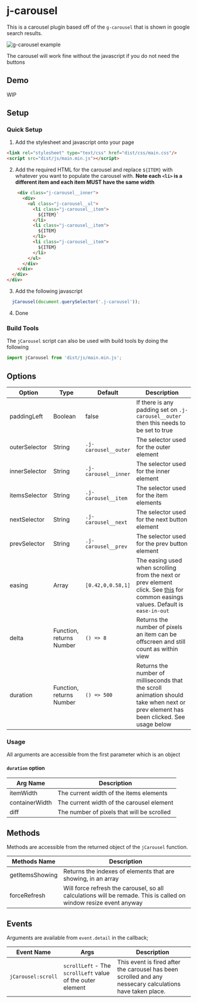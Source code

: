 # j-carousel

This is a carousel plugin based off of the `g-carousel` that is shown in google search results. 

![g-carousel example](https://github.com/jimmaaay/j-carousel/blob/master/img/g-carousel-example.jpg "g-carousel example")

The carousel will work fine without the javascript if you do not need the buttons

## Demo 
WIP

## Setup

### Quick Setup
1. Add the stylesheet and javascript onto your page
```html
<link rel="stylesheet" type="text/css" href="dist/css/main.css"/>
<script src="dist/js/main.min.js"></script>
```
2. Add the required HTML for the carousel and replace  `${ITEM}` with whatever you want to populate the carousel with. **Note each `<li>` is a different item and each item MUST have the same width**
```html
    <div class="j-carousel__inner">
      <div>
        <ul class="j-carousel__ul">
          <li class="j-carousel__item">
            ${ITEM}`
          </li>
          <li class="j-carousel__item">
            ${ITEM}
          </li>
          <li class="j-carousel__item">
            ${ITEM}
          </li>
        </ul>
      </div>
    </div>
  </div>
</div>
```
3. Add the following javascript
```javascript
  jCarousel(document.querySelector('.j-carousel'));
```
4. Done

### Build Tools
The `jCarousel` script can also be used with build tools by doing the following
```javascript
import jCarousel from 'dist/js/main.min.js';
```

## Options
| Option | Type | Default | Description |
| ------ | ---- | ------- | ----------- |
| paddingLeft | Boolean | false | If there is any padding set on `.j-carousel__outer` then this needs to be set to true |
| outerSelector | String | `.j-carousel__outer` | The selector used for the outer element |
| innerSelector | String | `.j-carousel__inner` | The selector used for the inner element |
| itemsSelector | String | `.j-carousel__item` | The selector used for the item elements |
| nextSelector | String | `.j-carousel__next` | The selector used for the next button element |
| prevSelector | String | `.j-carousel__prev` | The selector used for the prev button element |
| easing | Array | `[0.42,0,0.58,1]` | The easing used when scrolling from the next or prev element click. See [this](https://www.w3.org/TR/css3-transitions/#transition-timing-function-property) for common easings values. Default is `ease-in-out`|
| delta | Function, returns Number | `() => 8` | Returns the number of pixels an item can be offscreen and still count as within view |
| duration | Function, returns Number | `() => 500` | Returns the number of milliseconds that the scroll animation should take when next or prev element has been clicked. See usage below |

### Usage
All arguments are accessible from the first parameter which is an object

#### `duration` option

| Arg Name | Description |
| -------- | ----------- |
| itemWidth | The current width of the items elements |
| containerWidth | The current width of the carousel element |
| diff | The number of pixels that will be scrolled |


## Methods
Methods are accessible from the returned object of the `jCarousel` function.

| Methods Name | Description |
| ------------ | ----------- |
| getItemsShowing | Returns the indexes of elements that are showing, in an array |
| forceRefresh | Will force refresh the carousel, so all calculations will be remade. This is called on window resize event anyway |

## Events
Arguments are available from `event.detail` in the callback;

| Event Name | Args | Description |
| ---------- | ---- | ----------- |
| `jCarousel:scroll` | `scrollLeft` - The `scrollLeft` value of the outer element | This event is fired after the carousel has been scrolled and any nessecary calculations have taken place. |

